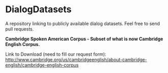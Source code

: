 # DialogDatasets
A repository linking to publicly available dialog datasets. Feel free to send pull requests.


**Cambridge Spoken American Corpus - Subset of what is now Cambridge English Corpus.**

Link to Download (need to fill our request form): http://www.cambridge.org/us/cambridgeenglish/about-cambridge-english/cambridge-english-corpus
